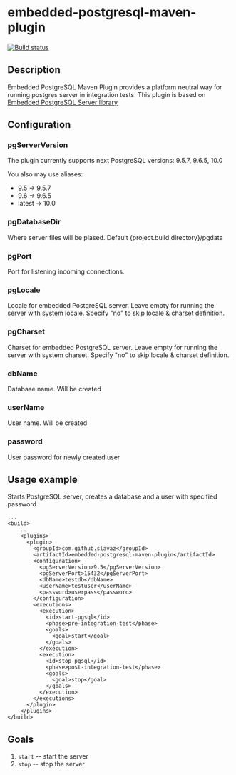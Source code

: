 # embedded-postgresql-maven-plugin
[![Build status](https://travis-ci.org/slavaz/embedded-postgresql-maven-plugin.svg?branch=master)](https://travis-ci.org/slavaz/embedded-postgresql-maven-plugin/)

## Description

Embedded PostgreSQL Maven Plugin provides a platform neutral way for running postgres server in integration tests.
This plugin  is based on [Embedded PostgreSQL Server library](https://github.com/yandex-qatools/postgresql-embedded)

## Configuration

### pgServerVersion

The plugin currently supports next PostgreSQL versions: 9.5.7, 9.6.5, 10.0

You also may use aliases:
* 9.5 -> 9.5.7
* 9.6 -> 9.6.5
* latest -> 10.0

### pgDatabaseDir

Where server files will be plased. Default {project.build.directory}/pgdata

### pgPort

Port for listening incoming connections.

### pgLocale

Locale for embedded PostgreSQL server. Leave empty for running the server with system locale.
Specify "no" to skip locale & charset definition.

### pgCharset

Charset for embedded PostgreSQL server. Leave empty for running the server with system charset.
Specify "no" to skip locale & charset definition.

### dbName

Database name. Will be created

### userName

User name. Will be created

### password

User password for newly created user

## Usage example

Starts PostgreSQL server, creates a database and a user with specified password

    ...
    <build>
        ..
        <plugins>
          <plugin>
            <groupId>com.github.slavaz</groupId>
            <artifactId>embedded-postgresql-maven-plugin</artifactId>
            <configuration>
              <pgServerVersion>9.5</pgServerVersion>
              <pgServerPort>15432</pgServerPort>
              <dbName>testdb</dbName>
              <userName>testuser</userName>
              <password>userpass</password>
            </configuration>
            <executions>
              <execution>
                <id>start-pgsql</id>
                <phase>pre-integration-test</phase>
                <goals>
                  <goal>start</goal>
                </goals>
              </execution>
              <execution>
                <id>stop-pgsql</id>
                <phase>post-integration-test</phase>
                <goals>
                  <goal>stop</goal>
                </goals>
              </execution>
            </executions>
          </plugin>
        </plugins>
    </build>

## Goals
                  
1. `start` -- start the server
2. `stop` -- stop the server
